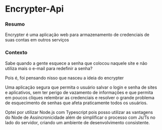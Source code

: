 # Encrypter-Api

### Resumo

Encrypter é uma aplicação web para armazenamento de credenciais de suas contas em outros serviços

### Contexto

Sabe quando a gente esquece a senha que colocou naquele site e não utiliza mais o e-mail para redefinir a senha?

Pois é, foi pensando nisso que nasceu a ideia do encrypter

Uma aplicação segura que permita o usuário salvar o login e senha de sites e aplicativos, sem ter perigo de vazamento de informações e que permita em poucos cliques relembrar as credenciais e resolver o grande problema de esquecimento de senhas que afeta praticamente todos os usuários.

Optei por utilizar Node.js com Typescript pois posso utilizar as vantagens do Node de Assincronicidade além de simplificar o processo com Js/Ts no lado do servidor, criando um ambiente de desenvolvimento consistente.
